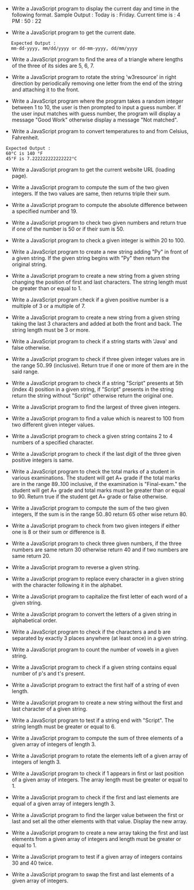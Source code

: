 
* Write a JavaScript program to display the current day and time in the following format. 
    Sample Output : Today is : Friday. 
    Current time is : 4 PM : 50 : 22
    
* Write a JavaScript program to get the current date. 
 ```
 	Expected Output : 
 	mm-dd-yyyy, mm/dd/yyyy or dd-mm-yyyy, dd/mm/yyyy 
 ```
* Write a JavaScript program to find the area of a triangle where lengths of the three of its sides are 5, 6, 7. 

* Write a JavaScript program to rotate the string 'w3resource' in right direction by periodically removing one letter from the end of the string and attaching it to the front. 
 
* Write a JavaScript program where the program takes a random integer between 1 to 10, the user is then prompted to input a guess number. If the user input matches with guess number, the program will display a message "Good Work" otherwise display a message "Not matched". 

* Write a JavaScript program to convert temperatures to and from Celsius, Fahrenheit. 
``` [ Formula : c/5 = (f-32)/9 [ where c = temperature in Celsius and f = temperature in Fahrenheit ] 
 Expected Output : 
 60°C is 140 °F
 45°F is 7.222222222222222°C
 ```
* Write a JavaScript program to get the current website URL (loading page). 

* Write a JavaScript program to compute the sum of the two given integers. If the two values are same, then returns triple their sum. 
* Write a JavaScript program to compute the absolute difference between a specified number and 19. 
* Write a JavaScript program to check two given numbers and return true if one of the number is 50 or if their sum is 50. 
* Write a JavaScript program to check a given integer is within 20 to 100. 
* Write a JavaScript program to create a new string adding "Py" in front of a given string. If the given string begins with "Py" then return the original string. 
* Write a JavaScript program to create a new string from a given string changing the position of first and last characters. The string length must be greater than or equal to 1. 
* Write a JavaScript program check if a given positive number is a multiple of 3 or a multiple of 7. 
* Write a JavaScript program to create a new string from a given string taking the last 3 characters and added at both the front and back. The string length must be 3 or more. 
* Write a JavaScript program to check if a string starts with 'Java' and false otherwise. 
* Write a JavaScript program to check if three given integer values are in the range 50..99 (inclusive). Return true if one or more of them are in the said range. 
* Write a JavaScript program to check if a string "Script" presents at 5th (index 4) position in a given string, if "Script" presents in the string return the string without "Script" otherwise return the original one. 
* Write a JavaScript program to find the largest of three given integers. 
* Write a JavaScript program to find a value which is nearest to 100 from two different given integer values. 
* Write a JavaScript program to check a given string contains 2 to 4 numbers of a specified character. 
* Write a JavaScript program to check if the last digit of the three given positive integers is same. 
* Write a JavaScript program to check the total marks of a student in various examinations. The student will get A+ grade if the total marks are in the range 89..100 inclusive, if the examination is "Final-exam." the student will get A+ grade and total marks must be greater than or equal to 90. Return true if the student get A+ grade or false otherwise. 
* Write a JavaScript program to compute the sum of the two given integers, If the sum is in the range 50..80 return 65 other wise return 80. 
* Write a JavaScript program to check from two given integers if either one is 8 or their sum or difference is 8. 
* Write a JavaScript program to check three given numbers, if the three numbers are same return 30 otherwise return 40 and if two numbers are same return 20. 
* Write a JavaScript program to reverse a given string. 
* Write a JavaScript program to replace every character in a given string with the character following it in the alphabet. 
* Write a JavaScript program to capitalize the first letter of each word of a given string. 
* Write a JavaScript program to convert the letters of a given string in alphabetical order. 
* Write a JavaScript program to check if the characters a and b are separated by exactly 3 places anywhere (at least once) in a given string. 
* Write a JavaScript program to count the number of vowels in a given string. 
* Write a JavaScript program to check if a given string contains equal number of p's and t's present. 
* Write a JavaScript program to extract the first half of a string of even length. 
* Write a JavaScript program to create a new string without the first and last character of a given string. 
* Write a JavaScript program to test if a string end with "Script". The string length must be greater or equal to 6. 
* Write a JavaScript program to compute the sum of three elements of a given array of integers of length 3. 
* Write a JavaScript program to rotate the elements left of a given array of integers of length 3. 
* Write a JavaScript program to check if 1 appears in first or last position of a given array of integers. The array length must be greater or equal to 1. 
* Write a JavaScript program to check if the first and last elements are equal of a given array of integers length 3. 
* Write a JavaScript program to find the larger value between the first or last and set all the other elements with that value. Display the new array. 
* Write a JavaScript program to create a new array taking the first and last elements from a given array of integers and length must be greater or equal to 1. 
* Write a JavaScript program to test if a given array of integers contains 30 and 40 twice.  
* Write a JavaScript program to swap the first and last elements of a given array of integers. 